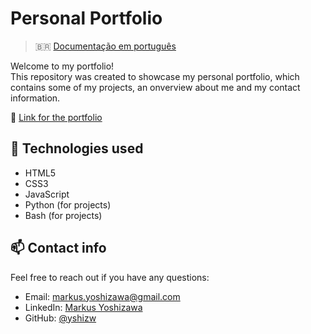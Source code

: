# Personal Portfolio

> 🇧🇷 [Documentação em português](README.pt-BR.md)

Welcome to my portfolio!  
This repository was created to showcase my personal portfolio, which contains some of my projects, an onverview about me and my contact information.

🔗 [Link for the portfolio](https://yshizw.github.io/portfolio)

## 🔧 Technologies used

- HTML5  
- CSS3  
- JavaScript
- Python (for projects)
- Bash (for projects)

## 📫 Contact info

Feel free to reach out if you have any questions:

- Email: markus.yoshizawa@gmail.com  
- LinkedIn: [Markus Yoshizawa](https://www.linkedin.com/in/markus-yoshizawa)  
- GitHub: [@yshizw](https://github.com/yshizw)